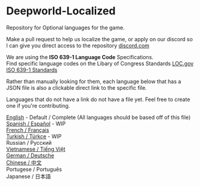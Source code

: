 # Deepworld-Localized
Repository for Optional languages for the game.

Make a pull request to help us localize the game, or apply on our discord so I can give you direct access to the repository [discord.com](https://discord.com/invite/6bv6Z6f)

We are using the **ISO 639-1 Language Code** Specifications.<br>Find specific language codes on the Libary of Congress Standards [LOC.gov ISO 639-1 Standards](https://www.loc.gov/standards/iso639-2/php/code_list.php)

Rather than manually looking for them, each language below that has a JSON file is also a clickable direct link to the specific file.

Languages that do not have a link do not have a file yet. Feel free to create one if you're contributing.

[English](./Languages/lang_en.json) - Default / Complete (All languages should be based off of this file)<br>
[Spanish / Español](./Languages/lang_es.json) - WIP<br>
[French / Français](./Languages/lang_fr.json)<br>
[Turkish / Türkçe](./Languages/lang_tr.json) - WIP<br>
Russian / Pусский<br>
[Vietnamese / Tiếng Việt](./Languages/lang_vi.json)<br>
[German / Deutsche](./Languages/lang_de.json)<br>
[Chinese / 中文](./Languages/lang_zh.json)<br>
Portugese / Português<br>
Japanese / 日本語<br>
